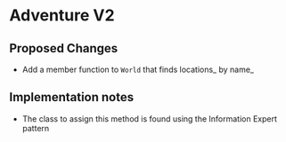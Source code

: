 # Adventure V2

## Proposed Changes

- Add a member function to `World` that finds locations_ by name_

## Implementation notes

- The class to assign this method is found using the Information Expert pattern